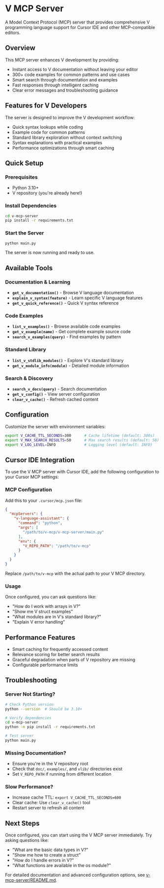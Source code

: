 # V MCP Server

A Model Context Protocol (MCP) server that provides comprehensive V programming language support for Cursor IDE and other MCP-compatible editors.

## Overview

This MCP server enhances V development by providing:

- Instant access to V documentation without leaving your editor
- 300+ code examples for common patterns and use cases
- Smart search through documentation and examples
- Fast responses through intelligent caching
- Clear error messages and troubleshooting guidance

## Features for V Developers

The server is designed to improve the V development workflow:

- Quick syntax lookups while coding
- Example code for common patterns
- Standard library exploration without context switching
- Syntax explanations with practical examples
- Performance optimizations through smart caching

## Quick Setup

### Prerequisites
- Python 3.10+
- V repository (you're already here!)

### Install Dependencies
```bash
cd v-mcp-server
pip install -r requirements.txt
```

### Start the Server
```bash
python main.py
```

The server is now running and ready to use.

## Available Tools

### Documentation & Learning
- **`get_v_documentation()`** - Browse V language documentation
- **`explain_v_syntax(feature)`** - Learn specific V language features
- **`get_v_quick_reference()`** - Quick V syntax reference

### Code Examples
- **`list_v_examples()`** - Browse available code examples
- **`get_v_example(name)`** - Get complete example source code
- **`search_v_examples(query)`** - Find examples by pattern

### Standard Library
- **`list_v_stdlib_modules()`** - Explore V's standard library
- **`get_v_module_info(module)`** - Detailed module information

### Search & Discovery
- **`search_v_docs(query)`** - Search documentation
- **`get_v_config()`** - View server configuration
- **`clear_v_cache()`** - Refresh cached content

## Configuration

Customize the server with environment variables:

```bash
export V_CACHE_TTL_SECONDS=300      # Cache lifetime (default: 300s)
export V_MAX_SEARCH_RESULTS=50      # Max search results (default: 50)
export V_LOG_LEVEL=INFO             # Logging level (default: INFO)
```

## Cursor IDE Integration

To use the V MCP server with Cursor IDE, add the following configuration to your Cursor MCP settings:

### MCP Configuration

Add this to your `.cursor/mcp.json` file:

```json
{
  "mcpServers": {
    "v-language-assistant": {
      "command": "python",
      "args": [
        "/path/to/v-mcp/v-mcp-server/main.py"
      ],
      "env": {
        "V_REPO_PATH": "/path/to/v-mcp"
      }
    }
  }
}
```

Replace `/path/to/v-mcp` with the actual path to your V MCP directory.

### Usage

Once configured, you can ask questions like:

- "How do I work with arrays in V?"
- "Show me V struct examples"
- "What modules are in V's standard library?"
- "Explain V error handling"

## Performance Features

- Smart caching for frequently accessed content
- Relevance scoring for better search results
- Graceful degradation when parts of V repository are missing
- Configurable performance limits

## Troubleshooting

### Server Not Starting?
```bash
# Check Python version
python --version  # Should be 3.10+

# Verify dependencies
cd v-mcp-server
python -m pip install -r requirements.txt

# Test server
python main.py
```

### Missing Documentation?
- Ensure you're in the V repository root
- Check that `doc/`, `examples/`, and `vlib/` directories exist
- Set `V_REPO_PATH` if running from different location

### Slow Performance?
- Increase cache TTL: `export V_CACHE_TTL_SECONDS=600`
- Clear cache: Use `clear_v_cache()` tool
- Restart server to refresh all content

## Next Steps

Once configured, you can start using the V MCP server immediately. Try asking questions like:

- "What are the basic data types in V?"
- "Show me how to create a struct"
- "How do I handle errors in V?"
- "What functions are available in the os module?"

For detailed documentation and advanced configuration options, see [v-mcp-server/README.md](v-mcp-server/README.md).